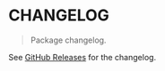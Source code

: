 # CHANGELOG

> Package changelog.

See [GitHub Releases](https://github.com/stdlib-js/utils-inherited-enumerable-properties/releases) for the changelog.